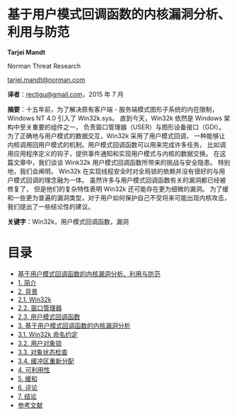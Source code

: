 # 基于用户模式回调函数的内核漏洞分析、利用与防范

__Tarjei Mandt__

Norman Threat Research

tarjei.mandt@norman.com

__译者__：rectigu@gmail.com，2015 年 7 月

__摘要__：十五年前，为了解决原有客户端 - 服务端模式图形子系统的内在限制，
Windows NT 4.0 引入了 Win32k.sys。
直到今天，Win32k 依然是 Windows 架构中至关重要的组件之一，
负责窗口管理器（USER）与图形设备接口（GDI）。
为了正确地与用户模式的数据交互，Win32k 采用了用户模式回调，
一种能够让内核调用回用户模式的机制。用户模式回调函数可以用来完成许多任务，
比如调用应用程序定义的钩子，提供事件通知和实现用户模式与内核的数据交换。
在这篇文章中，我们谈谈 Wink32k 用户模式回调函数所带来的挑战与安全隐患。
特别地，我们会阐明，
Win32k 在实现线程安全时对全局锁的依赖并没有很好的与用户模式回调的理念融为一体。
虽然许多与用户模式回调函数有关的漏洞都已经被修复了，
但是他们的复杂特性表明 Win32k 还可能存在更为细微的漏洞。
为了缓和一些更为普遍的漏洞类型，对于用户如何保护自己不受将来可能出现内核攻击，
我们提出了一些结论性的建议。

__关键字__：Win32k，用户模式回调函数，漏洞

# 目录

- [基于用户模式回调函数的内核漏洞分析、利用与防范](README.md)
- [1. 简介](1-introduction.md)
- [2. 背景](2-background.md)
 - [2.1. Win32k](2.1-win32k.md)
 - [2.2. 窗口管理器](2.2-window-manager.md)
 - [2.3. 用户模式回调函数](2.3-user-mode-callbacks.md)
- [3. 基于用户模式回调函数的内核漏洞分析](3-kernel-attacks-through-user-mode-callbacks.md)
 - [3.1. Win32k 命名约定](3.1-win32k-naming-convention.md)
 - [3.2. 用户对象锁](3.2-user-object-locking.md)
 - [3.3. 对象状态检查](3.3-object-state-validation.md)
 - [3.4. 缓冲区重新分配](3.4-buffer-relocation.md)
- [4. 可利用性](4-exploitability.md)
- [5. 缓和](5-mitigations.md)
- [6. 评论](6-remarks.md)
- [7. 结论](7-conclusion.md)
- [参考文献](references.md)
